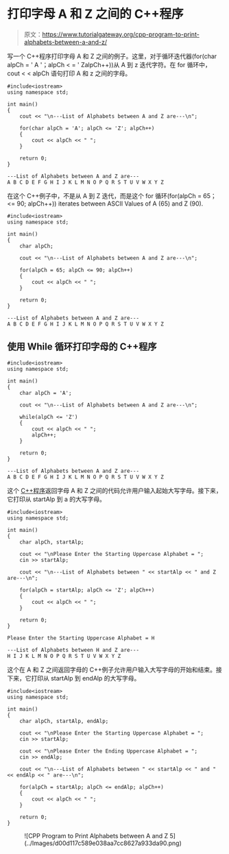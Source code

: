 # 打印字母 A 和 Z 之间的 C++程序

> 原文：<https://www.tutorialgateway.org/cpp-program-to-print-alphabets-between-a-and-z/>

写一个 C++程序打印字母 A 和 Z 之间的例子。这里，对于循环迭代器(for(char alpCh = ' A '；alpCh < = ' ZalpCh++))从 A 到 z 迭代字符。在 for 循环中，cout < < alpCh 语句打印 A 和 z 之间的字母。

```
#include<iostream>
using namespace std;

int main()
{
	cout << "\n---List of Alphabets between A and Z are---\n";

	for(char alpCh = 'A'; alpCh <= 'Z'; alpCh++)
	{
		cout << alpCh << " ";
	}

	return 0;
}
```

```
---List of Alphabets between A and Z are---
A B C D E F G H I J K L M N O P Q R S T U V W X Y Z 
```

在这个 C++例子中，不是从 A 到 Z 迭代，而是这个 for 循环(for(alpCh = 65；<= 90; alpCh++)) iterates between ASCII Values of A (65) and Z (90).

```
#include<iostream>
using namespace std;

int main()
{
	char alpCh;

	cout << "\n---List of Alphabets between A and Z are---\n";

	for(alpCh = 65; alpCh <= 90; alpCh++)
	{
		cout << alpCh << " ";
	}

	return 0;
}
```

```
---List of Alphabets between A and Z are---
A B C D E F G H I J K L M N O P Q R S T U V W X Y Z 
```

## 使用 While 循环打印字母的 C++程序

```
#include<iostream>
using namespace std;

int main()
{
	char alpCh = 'A';

	cout << "\n---List of Alphabets between A and Z are---\n";

	while(alpCh <= 'Z')
	{
		cout << alpCh << " ";
		alpCh++;
	}

	return 0;
}
```

```
---List of Alphabets between A and Z are---
A B C D E F G H I J K L M N O P Q R S T U V W X Y Z 
```

这个 [C++程序](https://www.tutorialgateway.org/cpp-programs/)返回字母 A 和 Z 之间的代码允许用户输入起始大写字母。接下来，它打印从 startAlp 到 a 的大写字母。

```
#include<iostream>
using namespace std;

int main()
{
	char alpCh, startAlp;

	cout << "\nPlease Enter the Starting Uppercase Alphabet = ";
	cin >> startAlp;

	cout << "\n---List of Alphabets between " << startAlp << " and Z are---\n";

	for(alpCh = startAlp; alpCh <= 'Z'; alpCh++)
	{
		cout << alpCh << " ";
	}

	return 0;
}
```

```
Please Enter the Starting Uppercase Alphabet = H

---List of Alphabets between H and Z are---
H I J K L M N O P Q R S T U V W X Y Z 
```

这个在 A 和 Z 之间返回字母的 C++例子允许用户输入大写字母的开始和结束。接下来，它打印从 startAlp 到 endAlp 的大写字母。

```
#include<iostream>
using namespace std;

int main()
{
	char alpCh, startAlp, endAlp;

	cout << "\nPlease Enter the Starting Uppercase Alphabet = ";
	cin >> startAlp;

	cout << "\nPlease Enter the Ending Uppercase Alphabet = ";
	cin >> endAlp;

	cout << "\n---List of Alphabets between " << startAlp << " and " << endAlp << " are---\n";

	for(alpCh = startAlp; alpCh <= endAlp; alpCh++)
	{
		cout << alpCh << " ";
	}

	return 0;
}
```

<figure class="wp-block-image size-large">![CPP Program to Print Alphabets between A and Z 5](../Images/d00d117c589e038aa7cc8627a933da90.png)</figure>